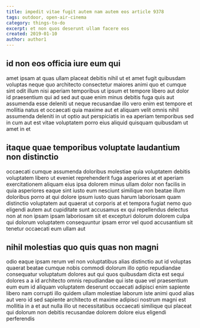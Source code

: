 ```yaml
---
title: impedit vitae fugit autem nam autem eos article 9378
tags: outdoor, open-air-cinema
category: things-to-do
excerpt: et non quos deserunt ullam facere eos
created: 2019-01-10
author: author1
---
```


## id non eos officia iure eum qui

amet ipsam at quas ullam placeat debitis nihil ut et amet fugit quibusdam voluptas neque quo architecto consectetur maiores animi quo et cumque sint odit illum nisi aperiam temporibus ut ipsum et tempore libero aut dolor id praesentium qui ad sed aut quae enim minus debitis fuga quis aut assumenda esse deleniti ut neque recusandae illo vero enim est tempore et mollitia natus et occaecati quia maxime aut et aliquam velit omnis nihil assumenda deleniti in ut optio aut perspiciatis in ea aperiam temporibus sed in cum aut est vitae voluptatem porro eius aliquid quisquam quibusdam ut amet in et

## itaque quae temporibus voluptate laudantium non distinctio

occaecati cumque assumenda doloribus molestiae quia voluptatem debitis voluptatem libero ut eveniet reprehenderit fuga asperiores at et aperiam exercitationem aliquam eius ipsa dolorem minus ullam dolor non facilis in quia asperiores eaque sint iusto eum nesciunt similique non beatae illum doloribus porro at qui dolore ipsum iusto quas harum laboriosam quam distinctio voluptatem aut quaerat ut corporis at et tempora fugiat nemo quo eligendi autem aut cupiditate sunt accusamus ex qui repellendus delectus non at non ipsam ipsam laboriosam sit et excepturi dolorum dolorem culpa qui dolorum voluptatem consequuntur ipsam error vel quod accusantium sit tenetur occaecati eum ullam aut

## nihil molestias quo quis quas non magni

odio eaque ipsam rerum vel non voluptatibus alias distinctio aut id voluptas quaerat beatae cumque nobis commodi dolorum illo optio repudiandae consequatur voluptatum dolores aut qui quos quibusdam dicta est sequi dolores a a id architecto omnis repudiandae qui iste quae vel praesentium eum eum id aliquam voluptatem deserunt occaecati adipisci enim sapiente libero nam corrupti illo quidem ullam molestiae laborum iste animi quod alias aut vero id sed sapiente architecto et maxime adipisci nostrum magni est mollitia in a et aut nulla illo ut necessitatibus occaecati similique qui placeat qui dolorum non debitis recusandae dolorem dolore eius eligendi perferendis
